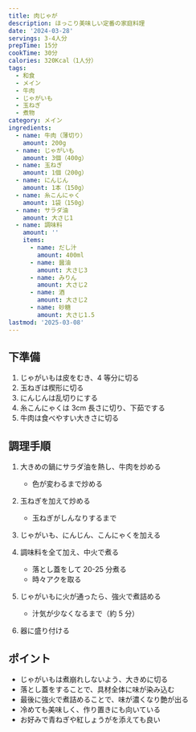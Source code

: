 ```yaml
---
title: 肉じゃが
description: ほっこり美味しい定番の家庭料理
date: '2024-03-28'
servings: 3-4人分
prepTime: 15分
cookTime: 30分
calories: 320Kcal（1人分）
tags:
  - 和食
  - メイン
  - 牛肉
  - じゃがいも
  - 玉ねぎ
  - 煮物
category: メイン
ingredients:
  - name: 牛肉（薄切り）
    amount: 200g
  - name: じゃがいも
    amount: 3個（400g）
  - name: 玉ねぎ
    amount: 1個（200g）
  - name: にんじん
    amount: 1本（150g）
  - name: 糸こんにゃく
    amount: 1袋（150g）
  - name: サラダ油
    amount: 大さじ1
  - name: 調味料
    amount: ''
    items:
      - name: だし汁
        amount: 400ml
      - name: 醤油
        amount: 大さじ3
      - name: みりん
        amount: 大さじ2
      - name: 酒
        amount: 大さじ2
      - name: 砂糖
        amount: 大さじ1.5
lastmod: '2025-03-08'
---
```


## 下準備

1. じゃがいもは皮をむき、4 等分に切る
2. 玉ねぎは楔形に切る
3. にんじんは乱切りにする
4. 糸こんにゃくは 3cm 長さに切り、下茹でする
5. 牛肉は食べやすい大きさに切る

## 調理手順

1. 大きめの鍋にサラダ油を熱し、牛肉を炒める

   - 色が変わるまで炒める

2. 玉ねぎを加えて炒める

   - 玉ねぎがしんなりするまで

3. じゃがいも、にんじん、こんにゃくを加える

4. 調味料を全て加え、中火で煮る

   - 落とし蓋をして 20-25 分煮る
   - 時々アクを取る

5. じゃがいもに火が通ったら、強火で煮詰める

   - 汁気が少なくなるまで（約 5 分）

6. 器に盛り付ける

## ポイント

- じゃがいもは煮崩れしないよう、大きめに切る
- 落とし蓋をすることで、具材全体に味が染み込む
- 最後に強火で煮詰めることで、味が濃くなり艶が出る
- 冷めても美味しく、作り置きにも向いている
- お好みで青ねぎや紅しょうがを添えても良い
